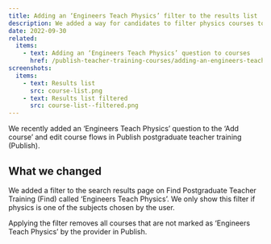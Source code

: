 ```yaml
---
title: Adding an ‘Engineers Teach Physics’ filter to the results list
description: We added a way for candidates to filter physics courses to only show those that are part of the ‘Engineers Teach Physics’ programme
date: 2022-09-30
related:
  items:
    - text: Adding an ‘Engineers Teach Physics’ question to courses
      href: /publish-teacher-training-courses/adding-an-engineers-teach-physics-question-to-courses/
screenshots:
  items:
    - text: Results list
      src: course-list.png
    - text: Results list filtered
      src: course-list--filtered.png
---
```


We recently added an ‘Engineers Teach Physics’ question to the ‘Add course’ and edit course flows in Publish postgraduate teacher training (Publish).

## What we changed

We added a filter to the search results page on Find Postgraduate Teacher Training (Find) called ‘Engineers Teach Physics’. We only show this filter if physics is one of the subjects chosen by the user.

Applying the filter removes all courses that are not marked as ‘Engineers Teach Physics’ by the provider in Publish.
